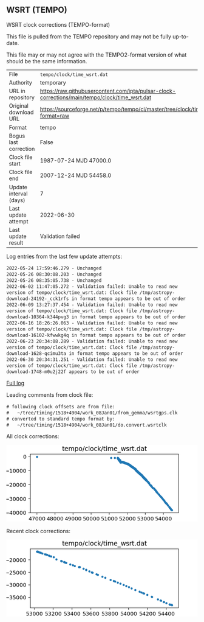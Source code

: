 
## WSRT (TEMPO)

WSRT clock corrections (TEMPO-format)

This file is pulled from the TEMPO repository and may not be fully up-to-date.

This file may or may not agree with the TEMPO2-format version of what
should be the same information.

|     |     |
|:--- |:--- |
| File | `tempo/clock/time_wsrt.dat` |
| Authority | temporary |
| URL in repository | <https://raw.githubusercontent.com/ipta/pulsar-clock-corrections/main/tempo/clock/time_wsrt.dat> |
| Original download URL | <https://sourceforge.net/p/tempo/tempo/ci/master/tree/clock/time_wsrt.dat?format=raw> |
| Format | tempo |
| Bogus last correction | False |
| Clock file start | 1987-07-24 MJD 47000.0 |
| Clock file end | 2007-12-24 MJD 54458.0 |
| Update interval (days) | 7 |
| Last update attempt | 2022-06-30 |
| Last update result | Validation failed |

Log entries from the last few update attempts:
```
2022-05-24 17:59:46.279 - Unchanged
2022-05-26 08:30:08.203 - Unchanged
2022-05-26 08:35:05.738 - Unchanged
2022-06-02 11:47:05.272 - Validation failed: Unable to read new version of tempo/clock/time_wsrt.dat: Clock file /tmp/astropy-download-24192-_cck1rfs in format tempo appears to be out of order
2022-06-09 13:27:37.454 - Validation failed: Unable to read new version of tempo/clock/time_wsrt.dat: Clock file /tmp/astropy-download-10364-k344pvg3 in format tempo appears to be out of order
2022-06-16 18:26:26.063 - Validation failed: Unable to read new version of tempo/clock/time_wsrt.dat: Clock file /tmp/astropy-download-16102-kfwwkg4q in format tempo appears to be out of order
2022-06-23 20:34:08.289 - Validation failed: Unable to read new version of tempo/clock/time_wsrt.dat: Clock file /tmp/astropy-download-1628-qcimu3ta in format tempo appears to be out of order
2022-06-30 20:34:31.251 - Validation failed: Unable to read new version of tempo/clock/time_wsrt.dat: Clock file /tmp/astropy-download-1748-m0u2j22f appears to be out of order
```
[Full log](https://raw.githubusercontent.com/ipta/pulsar-clock-corrections/main/log/tempo/clock/time_wsrt.dat.log)

Leading comments from clock file:

    # following clock offsets are from file:
    #   ~/tree/timing/1518+4904/work_08Jan01/from_gemma/wsrtgps.clk
    # converted to standard tempo format by:
    #   ~/tree/timing/1518+4904/work_08Jan01/do.convert.wsrtclk



All clock corrections:

![plot of all clock corrections](time_wsrt.dat.png "All corrections")

Recent clock corrections:

![plot of recent clock corrections](time_wsrt.dat.short.png "Recent corrections")

